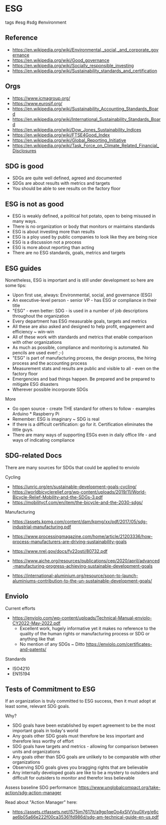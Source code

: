 # ESG

tags #esg #sdg #environment

## Reference

* https://en.wikipedia.org/wiki/Environmental,_social,_and_corporate_governance
* https://en.wikipedia.org/wiki/Good_governance
* https://en.wikipedia.org/wiki/Socially_responsible_investing
* https://en.wikipedia.org/wiki/Sustainability_standards_and_certification


## Orgs

* https://www.icmagroup.org/
* https://www.eurosif.org/
* https://en.wikipedia.org/wiki/Sustainability_Accounting_Standards_Board
* https://en.wikipedia.org/wiki/International_Sustainability_Standards_Board
* https://en.wikipedia.org/wiki/Dow_Jones_Sustainability_Indices
* https://en.wikipedia.org/wiki/FTSE4Good_Index
* https://en.wikipedia.org/wiki/Global_Reporting_Initiative
* https://en.wikipedia.org/wiki/Task_Force_on_Climate_Related_Financial_Disclosures



## SDG is good

* SDGs are quite well defined, agreed and documented
* SDGs are about results with metrics and targets
* You should be able to see results on the factory floor


## ESG is not as good

* ESG is weakly defined, a political hot potato, open to being misused in many ways.
* There is no organization or body that monitors or maintains standards
* ESG is about investing more than results
* ESG is a ploy used by public companies to look like they are being nice
* ESG is a discussion not a process
* ESG is more about reporting than acting
* There are no ESG standards, goals, metrics and targets


## ESG guides

Nonetheless, ESG is important and is still under development so here are some tips:

* Upon first use, always: Environmental, social, and governance (ESG)
* An executive-level person - senior VP - has ESG or compliance in their title
* "ESG" - even better: SDG - is used in a number of job descriptions throughout the organization
* Every department has ESG measurable goals, targets and metrics
* All these are also asked and designed to help profit, engagement and efficiency ~ win-win
* All of these work with standards and metrics that enable comparison with other organizations
* As much as possible, compliance and monitoring is automated. No pencils are used ever! ;-)
* "ESG" is part of manufacturing process, the design process, the hiring process and the accounting process
* Measurement stats and results are public and visible to all - even on the factory floor
* Emergencies and bad things happen. Be prepared and be prepared to mitigate ESG disasters
* Wherever possible incorporate SDGs


More
* Go open source - create THE standard for others to follow - examples Arduino * Raspberry Pi
* Remember: ESG is imaginary ~ SDG is real
* If there is a difficult certification: go for it. Certification eliminates the little guys.
* There are many ways of supporting ESGs even in daily office life - and ways of indicating compliance

## SDG-related Docs

There are many sources for SDGs that could be applied to enviolo

Cycling

* https://unric.org/en/sustainable-development-goals-cycling/
* https://worldbicyclerelief.org/wp-content/uploads/2019/11/World-Bicycle-Relief-Mobility-and-the-SDGs-3.pdf
* https://mobilitycf.com/en/item/the-bicycle-and-the-2030-sdgs/

Manufacturing

* https://assets.kpmg.com/content/dam/kpmg/xx/pdf/2017/05/sdg-industrial-manufacturing.pdf
* https://www.processingmagazine.com/home/article/21203336/how-process-manufacturers-are-driving-sustainability-goals
* https://www.nrel.gov/docs/fy22osti/80732.pdf
* https://www.aiche.org/resources/publications/cep/2020/april/advanced-manufacturing-progress-achieving-sustainable-development-goals

* https://international-aluminium.org/resource/soon-to-launch-aluminiums-contribution-to-the-un-sustainable-development-goals/


## Enviolo

Current efforts

* https://enviolo.com/wp-content/uploads/Technical-Manual-enviolo-CY2022-May-2022.pdf
  * Excellent work, hugely informative yet it makes no reference to the quality of the human rights or manufacturing process or SDG or anything like that
  * No mention of any SDGs ~ Ditto https://enviolo.com/certificates-and-patents/

Standards
* ISO4210
* EN15194


## Tests of Commitment to ESG

If an organization is truly committed to ESG success, then it must adopt at least some, relevant SDG goals.

Why?

* SDG goals have been established by expert agreement to be the most important goals in today's world
* Any goals other SDG goals must therefore be less important and therefore less worthy of effort
* SDG goals have targets and metrics - allowing for comparison between units and organizations
* Any goals other than SDG goals are unlikely to be comparable with other organizations
* Observing SDG goals gives you bragging rights that are believable
* Any internally developed goals are like to be a mystery to outsiders and difficult for outsiders to monitor and therefor less believable


Assess baseline SDG performance: https://www.unglobalcompact.org/take-action/sdg-action-manager

Read about "Action Manager" here:
* https://assets.ctfassets.net/l575jm7617lt/a9gp1qeOo4xSlVVsu0Xvg/e6cae6b05a66e222f00ca35361fd986d/sdg-am-technical-guide-en-us.pdf

